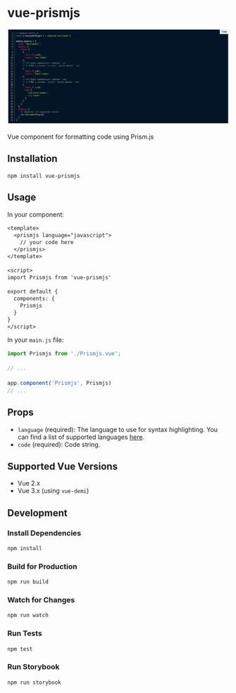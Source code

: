 # vue-prismjs

![mobile image](https://raw.githubusercontent.com/s00d/vue-prismjs/main/img/main.png)

Vue component for formatting code using Prism.js

## Installation

```
npm install vue-prismjs
```

## Usage

In your component:

```vue
<template>
  <prismjs language="javascript">
    // your code here
  </prismjs>
</template>

<script>
import Prismjs from 'vue-prismjs'

export default {
  components: {
    Prismjs
  }
}
</script>
```

In your `main.js` file:

```js
import Prismjs from './Prismjs.vue';

// ...

app.component('Prismjs', Prismjs)
// ...
```

## Props

- `language` (required): The language to use for syntax highlighting. You can find a list of supported languages [here](https://prismjs.com/#supported-languages).
- `code` (required): Code string.

## Supported Vue Versions

- Vue 2.x
- Vue 3.x (using `vue-demi`)

## Development

### Install Dependencies

```bash
npm install
```

### Build for Production

```bash
npm run build
```

### Watch for Changes

```bash
npm run watch
```

### Run Tests

```bash
npm test
```

### Run Storybook

```bash
npm run storybook
```
